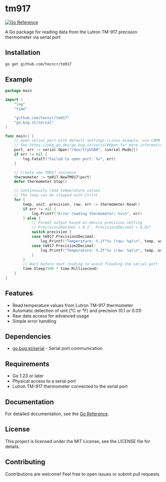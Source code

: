 # tm917

[![Go Reference](https://pkg.go.dev/badge/github.com/tecncr/tm917.svg)](https://pkg.go.dev/github.com/tecncr/tm917)

A Go package for reading data from the Lutron TM-917 precision thermometer via serial port

## Installation

```bash
go get github.com/tecncr/tm917
```

## Example

```go
package main

import (
	"log"
	"time"

	"github.com/tecncr/tm917"
	"go.bug.st/serial"
)

func main() {
    // Open serial port with default settings (Linux example, use COM# on Windows)
    // See https://pkg.go.dev/go.bug.st/serial#Open for more information
    port, err := serial.Open("/dev/ttyUSB0", &serial.Mode{})
    if err != nil {
        log.Fatalf("Failed to open port: %v", err)
    }

    // Create new TM917 instance
    thermometer := tm917.NewTM917(port)
    defer thermometer.Stop()

    // Continuously read temperature values
    // The loop can be stopped with Ctrl+C
    for {
        temp, unit, precision, raw, err := thermometer.Read()
        if err != nil {
            log.Printf("Error reading thermometer: %v\n", err)
        } else {
            // Format output based on device precision setting
            // Precision1Decimal = 0.1°, Precision2Decimal = 0.01°
            switch precision {
            case tm917.Precision1Decimal:
                log.Printf("Temperature: %.1f°%s (raw: %q)\n", temp, unit, raw)
            case tm917.Precision2Decimal:
                log.Printf("Temperature: %.2f°%s (raw: %q)\n", temp, unit, raw)
            }
        }
        // Wait before next reading to avoid flooding the serial port
        time.Sleep(500 * time.Millisecond)
    }
}
```

## Features

- Read temperature values from Lutron TM-917 thermometer
- Automatic detection of unit (°C or °F) and precision (0.1 or 0.01)
- Raw data access for advanced usage
- Simple error handling

## Dependencies

- [go.bug.st/serial](https://pkg.go.dev/go.bug.st/serial) - Serial port communication

## Requirements

- Go 1.23 or later
- Physical access to a serial port
- Lutron TM-917 thermometer connected to the serial port

## Documentation

For detailed documentation, see the [Go Reference](https://pkg.go.dev/github.com/tecncr/tm917).

## License

This project is licensed under the MIT License, see the LICENSE file for details.

## Contributing

Contributions are welcome! Feel free to open issues or submit pull requests.
